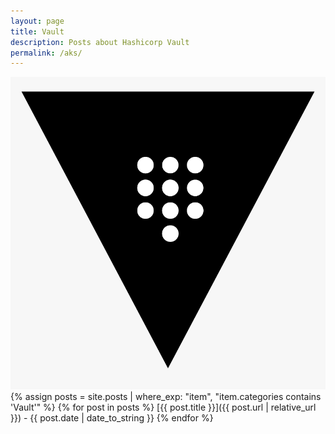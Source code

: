 ```yaml
---
layout: page
title: Vault
description: Posts about Hashicorp Vault
permalink: /aks/
---
```

![Vault](/assets/vault.png)
{% assign posts = site.posts | where_exp: "item", "item.categories contains 'Vault'" %}
{% for post in posts %}
  [{{ post.title }}]({{ post.url | relative_url }}) - {{ post.date | date_to_string }}
{% endfor %}